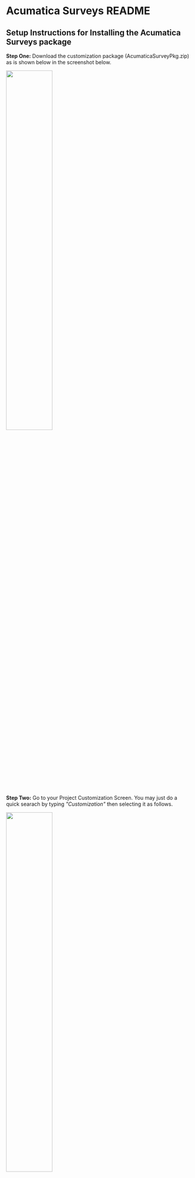 # Acumatica Surveys README

## Setup Instructions for Installing the Acumatica Surveys package

**Step One:** Download the customization package (AcumaticaSurveyPkg.zip) as is shown below in the screenshot below.

<img src="/docs/images/SS1-DownloadPackage.PNG" height="50%" width="50%">

**Step Two:** Go to your Project Customization Screen. You may just do a quick searach by typing *"Customization"* then selecting it as follows.

<img src="/docs/images/SS0-CustomizationProjects.PNG" height="50%" width="50%">

**Step Three:** Upload & import the package you downloaded to your **Acumatica 2019R2** instance by clicking on the *Customization* menu which you will now find in the upper-righthand of the Acumatica application.  Then select **Manage Customizations** from the drop down list as illustrated below.

<img src="/docs/images/SS1-ImportCustPackage.PNG" height="50%" width="50%">

Next, click on the **Import** tab and select *"Import New Project"* from the dropdown list as shown below.

<img src="/docs/images/SS2-ImportNewProject.PNG" height="50%" width="50%">

Then click on **Choose File** to open up the *File Manager* to select the **Acumatic Surveys** package.

<img src="/docs/images/SS2-UploadPackage.PNG" height="50%" width="50%">

**Step Four:** After the package is uploaded, you will need to publish it.  Select the package you just uploaded by clicking on its associated *checkbox* to the left and then click on the **Publish** tab to publish your package.  Once it's published, you are ready to create your fist Survey!

<img src="/docs/images/SS3-PublishPackage.PNG" height="50%" width="50%">



## Number Sequence Setup for your Surveys

Once the package is installed, you should see a new workspace called *“Surveys”* as shown here below.

<img src="/docs/images/Survey-Workspace.PNG" height="50%" width="50%">

Click on the *Survey Preferences menu* option.

**Survey preferences** - Surveys require a numbering sequence. Therefore, please set up a new number sequence called *“Survey ID”* and an *auto generating number,* such as: **SV10001**

<img src="/docs/images/SS4-SurveyPreferencesNumberingID.PNG" height="50%" width="50%">

Select the numbering sequence you created in the **Survey Preferences** *“Survey Numbering ID:”*
Surveys utilizes common *attributes* to create questions and answers. Therefore, please setup any new questions/answers as *attributes.*

After you have setup required attributes, you are now ready to create your first survey!



## Create a Survey

Click on Surveys in the workspace and click *Survey* under **Transactions.** 

<img src="/docs/images/SS4SurveyTransacationsSurvey.PNG" height="50%" width="50%">

The survey primary list screen **(SV2010PL)** loads with empty records. Click on the **+** to create a new survey which opens the new screen **SV201000**

<img src="/docs/images/SS4SurveyTransacationsSurvey2.PNG" height="50%" width="50%">

Specify the survey name and click *save* to generates a new auto sequence number. From the details tab, click **+** and add the new *attributes* as questions to this survey

<img src="/docs/images/SS5-CreateAttributesQuestions.PNG" height="50%" width="50%">

Next, specify the sort order sequence, if a question is required or mandatory for recipients to answer. 

From the **Recipients tab** click on the *“Add Recipients”* and select the employees who will participate in the survey.

<img src="/docs/images/SS5-RecipentsSelect.PNG" height="50%" width="50%">

***Note: You need to ensure all employees are linked to the User profile and their user accounts are Sync’d with their mobile phones and that they are able to use the Acumatica Mobile application***



## Send Survey
From the “Surveys” workspace, click “Send Survey” to process and activate the survey and send *Push Notifications* to mobile phones.

<img src="/docs/images/SS5-ProcessSendSurvey.PNG" height="50%" width="50%">

Next, click on the magnifying glass icon to search for your survey and select it.

<img src="/docs/images/SS5-SendSurveySelectID.PNG" height="50%" width="50%">

Then Send your Survey and wait for your responses.

<img src="/docs/images/SS5-SendSurveySend.PNG" height="50%" width="50%">

***Please note: you have to sync your device by connecting before sending surveys. Only registered mobile phones will receive the push notification, others will error out.***

Those records will be activated for survey responses with status as “New” and those who receive the push notification will have records with a status of “Sent.”

Users can select specific recipients from the list or click **SEND ALL.** Selected records could be also be sent with the “SEND” option.


## Using Automation Schedules in Acumatica to Set the Schedule Frequency & Duration ##
The ability to schedule surveys are an important feature to automate when surveys are sent out and the frequency that occur. You can easily levarage the built-in Acumatica Automation Schedule engine.

To create a scheudule for a survey, enter **Schedule** in the *Search* field and select **Automation Schedules** as depicted in the screenshot below.

<img src="/docs/images/SS1-AutomationSchedules.PNG" height="50%" width="50%">

Then enter the text for the description field for the new schedule and choose the start date.

<img src="/docs/images/SS3-AutomationSchedulesStartDate.PNG" height="50%" width="50%">

Afterwards, click on the **Schedule tab** and choose the time you would like the survey to be sent as shown below.

<img src="/docs/images/SS4-AutomationSchedulesStartTime.PNG" height="50%" width="50%">

In the Schedule tab shown above, you can also set the frequency: *hourly, daily, and monthly.* You can set other parameters as well, such as whether your schedule expires and when.  No need to go into any detail here, since the interface is standard & intuitive.

Once you have set up the schedule for a particular survey and saved it, you can view and montitor your schedules and adjust as necessary.

To view the statuses of any of the automated schedules, type in *Automation* in the search field and select **Automation Schedule Statuses* as shown in the sreenshot.

<img src="/docs/images/SS5-AutomationSchedulesStatus.PNG" height="50%" width="50%">

After clicking on the menu item, you will see all the *Automation Schedules.* Notice the example schedules at end of the tabulated list above.  You can see the surveys that have executed and the one created in our example that is pending to go out on 4/20/2020 at 8am.

Use the scheduling engine as it will save you time and energy in automating sending out schedules that are sent on a periodic basis.


## Survey Response
All recipients will receive notifications and can click on a link to login to the Acumatica mobile application on Android or iPhone/iOS and complete the survey. However, there are limitations with iOS at this time.  See the section below on **Known Limitations and Contraints** in the next section of this README.

Upon clicking the survey, you will need to click on **“QUESTIONS”** and review all the survey questions and answer them. After answering, click The back button **←**. 

For user recipients of the survey that you create, they should have a **Surveys** icon as shown in the screenshot below.

<img src="/docs/images/MobileSS-1.jpeg" height="25%" width="25%"> 

The user may need to scroll down to find the icon or they can simply click the ellipse **[...]** - the *three dots* or the three stacked linesto access the menu option and click **“SUBMIT”** to send the survey responses back to the system. By submitting the sur as you can see in the next screenshot.

<img src="/docs/images/MobileSS-2.jpeg" height="25%" width="25%">

After clicking on Surveys, the user will see a screen similar to this one below will a list of the surveys they have to respond to or have had already responded.

Once they complete the survey and send it, the status will change from *“Sent”* to *“Responded”.* 

<img src="/docs/images/MobileSS-3.jpeg" height="25%" width="25%">

Once the user clicks on a particular survey, they can view the questions and respond accordingly.

<img src="/docs/images/MobileSS-4.png" height="25%" width="25%">

And here you can see a question as a "multiple-choice" response via radio buttons on screen.

<img src="/docs/images/MobileSS-5.png" height="25%" width="25%">

## Suvey Dashboards ##
What's the point of a survey without metrics to meaure?  So yes, we built a beautiful dashboard which you can of course customize yourself to suit you needs.

In Acumatica on the web, we have a default dashboard as shown below.

<img src="/docs/images/DashboardSS-1.PNG" height="50%" width="50%">

and in the mobile application it renders as follows.

<img src="/docs/images/MobileDashboardSS-1.jpg" height="25%" width="25%">

So yes, some eye-candy for you visual and analytical folks out there.

## Using Business Events (draft section)

A business event is a data change or a set of conditions checked for on a schedule. 

It may include the following information:

- The general information about the business event (such as its name and type)
- The trigger conditions of the business event
- The schedule of the business event (if the conditions of the business event are checked for on a schedule)
- The generic inquiry parameters (if any parameter values have been specified for the business event)
- The email notification templates (if the business event has email notification templates as subscribers)

For our example scenario, we are interested in creating a *Business Event* & *email Notification* that is sent to the survey respondent's manager when they their employee reports symptoms such as a temperature that is not normal.

First, before creating the *Business Event*, we need to create a **Generic Inquiry** which returns a *Results Grid* with the survey data records with the "COVTEMP_Attributes" field/attribute that subsequently is used to "trigger" the business event when the condition we set is met.

To navigate to the *Generic Inquiry* screen, just type in *Generic* in **Search** and click on *Generic Inquiry* under Customization **Profiles** as illustrated below.

<img src="/docs/images/SS1-GITempMonitor0.PNG" height="50%" width="50%">

Next type in the name of your generic inquiry (TempMonitor) and click on the *checkbox* below the name you just entered to make it visible to the UI.

<img src="/docs/images/SS1-GITempMonitor1.PNG" height="50%" width="50%">

Then add the SurveyCollector Table.  You can search for it by typing "Survey" and then select it to include it in your generic inquiry.


<img src="/docs/images/SS1-GITempMonitor2.PNG" height="50%" width="50%">

After selecting the table, it will display as follows.

<img src="/docs/images/SS1-GITempMonitor3.PNG" height="50%" width="50%">

Next save your GI and then select the Results Grid tab to make sure it returns the data you will be needing.  As you can see from the screenshot below that the Temperature field we need is present, **COVTEMP_Attributes** which will be used to trigger our Business Event.

<img src="/docs/images/SS1-GITempMonitor4.PNG" height="50%" width="50%">

Now it's time to create our Business Event.

To configure the Acumatica to use a *business event process* to trigger an email notification, navigate to the **Business Events** form by typing Business Events in the search field.  

<img src="/docs/images/SS1-BusinessEventsSearch.PNG" height="50%" width="50%">

You can define a business event that relates to this business event process - in our case, Acumtica Surveys related processes - that instructs the system to perform an action or multiple actions in Acumatica itself. 

After navigating to the **Business Events**, form, click the "+" sign to create a new business event.

<img src="/docs/images/SS2-BusinessEventsNew.PNG" height="50%" width="50%">

You can create a business event that is triggered by a change to a specific *record change* for *survey responses* as an example. One that notifies the the company that one of thier employees has specific symptoms, such as a high temperature.

<img src="/docs/images/SS2-BusinessEventsNew2.PNG" height="50%" width="50%">

We will use our Generic Inquiry we created earlier for our *Event ID*. Just type in the the first part of the name of the GI in *Event ID* field search, *"Temp"* and select it.

<img src="/docs/images/SS2-BusinessEventsNew0.PNG" height="50%" width="50%">

You can see that the Screen Name & Screen ID were filled in for you and we are ready to add our trigger that fires our business event.  

<img src="/docs/images/SS2-BusinessEventsNew3.PNG" height="50%" width="50%">

Now we can build our trigger conditions that fire the event when survey respondent records a temperature is "not normal".


To do this, you simply choose the values for *Operation*, *Table Name*, *Field Name*, *Condition* as displayed below and save it.

<img src="/docs/images/SS2-BusinessEventsNew4.PNG" height="50%" width="50%">

You can now add a notification to the Business Event, such as an eMail Notification, Mobile Push, and Mobile SMS subcribers. This can be done by clicking on the Subscriber tab as shown below.

<img src="/docs/images/SS2-BusinessEventsNewSubscriber.PNG" height="50%" width="50%">

For more information on *Business Events*, lick on the following links:

**[Business Events Help Topic](https://help-2019r2.acumatica.com/(W(1))/Help?ScreenId=ShowWiki&pageid=920e13d8-387c-404f-8b33-c200ac66df98)**

**[Mobile Notifications and Business Events Video](https://youtu.be/lCQhZwcOays)**

This README hopefully provided you the necessary guidance and help to successfully deploy and implement Acumatica Surveys.

If you have any questions or need assistance, you can post your questions in our [Stackoverflow forum](https://stackoverflow.com/questions/tagged/acumatica).

## Known Limitations and Constraints
The ability to delete the survey when it’s still active, but has not been processed/published.

A published survey that a user has responded to cannot be deleted.

Please note that there is an issue with iOS devices with respect to attributes.  We are working on resolving the problem and will updating our notes to reflect this in the next several days.  For now, iOS users can use the web to participate in any survey they are selected as recipients.

## More Information
To see a demonstration of *Acumatica Surveys*, click on the following link: https://youtu.be/RV7jsTgsVNE.
